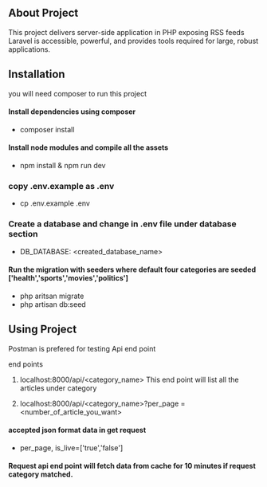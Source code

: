 
## About Project

 This project delivers server-side application in PHP exposing RSS feeds
Laravel is accessible, powerful, and provides tools required for large, robust applications.

## Installation

you will need composer to run this project

#### Install dependencies using composer
- composer install

#### Install node modules and compile all the assets
- npm install & npm run dev

### copy .env.example as .env
- cp .env.example .env

### Create a database and change in .env file under database section
- DB_DATABASE: <created_database_name>
        
#### Run the migration with seeders where default four categories are seeded ['health','sports','movies','politics']
- php aritsan migrate
- php artisan db:seed


## Using Project

Postman is prefered for testing Api end point

end points

1. localhost:8000/api/<category_name>
This end point will list all the articles under category

2. localhost:8000/api/<category_name>?per_page =<number_of_article_you_want>

#### accepted json format data in get request
- per_page, is_live=['true','false']

#### Request api end point will fetch data from cache for 10 minutes if request category matched.